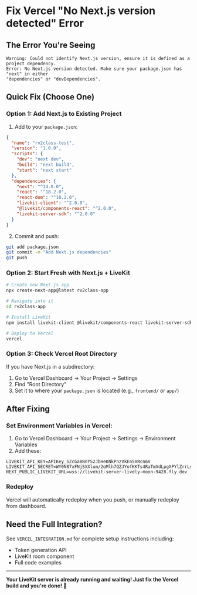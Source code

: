 # Fix Vercel "No Next.js version detected" Error

## The Error You're Seeing
```
Warning: Could not identify Next.js version, ensure it is defined as a project dependency.
Error: No Next.js version detected. Make sure your package.json has "next" in either 
"dependencies" or "devDependencies".
```

## Quick Fix (Choose One)

### Option 1: Add Next.js to Existing Project

1. Add to your `package.json`:
```json
{
  "name": "rv2class-test",
  "version": "1.0.0",
  "scripts": {
    "dev": "next dev",
    "build": "next build",
    "start": "next start"
  },
  "dependencies": {
    "next": "^14.0.0",
    "react": "^18.2.0",
    "react-dom": "^18.2.0",
    "livekit-client": "^2.0.0",
    "@livekit/components-react": "^2.0.0",
    "livekit-server-sdk": "^2.0.0"
  }
}
```

2. Commit and push:
```bash
git add package.json
git commit -m "Add Next.js dependencies"
git push
```

### Option 2: Start Fresh with Next.js + LiveKit

```bash
# Create new Next.js app
npx create-next-app@latest rv2class-app

# Navigate into it
cd rv2class-app

# Install LiveKit
npm install livekit-client @livekit/components-react livekit-server-sdk

# Deploy to Vercel
vercel
```

### Option 3: Check Vercel Root Directory

If you have Next.js in a subdirectory:

1. Go to Vercel Dashboard → Your Project → Settings
2. Find "Root Directory"
3. Set it to where your `package.json` is located (e.g., `frontend/` or `app/`)

## After Fixing

### Set Environment Variables in Vercel:

1. Go to Vercel Dashboard → Your Project → Settings → Environment Variables
2. Add these:

```
LIVEKIT_API_KEY=APIKey_SZcGa8BnYS2JbHeKNkPnzVkEn5XRcn6V
LIVEKIT_API_SECRET=WY0N87xFNjSXXlum/2oMlh7QZJYofKKTs4RaTmVdLpgXPYlZrrLsCBntpk6sDeZ997Unxg8OczFn5LBFUBmmwA==
NEXT_PUBLIC_LIVEKIT_URL=wss://livekit-server-lively-moon-9428.fly.dev
```

### Redeploy

Vercel will automatically redeploy when you push, or manually redeploy from dashboard.

## Need the Full Integration?

See `VERCEL_INTEGRATION.md` for complete setup instructions including:
- Token generation API
- LiveKit room component
- Full code examples

---

**Your LiveKit server is already running and waiting! Just fix the Vercel build and you're done! 🚀**
